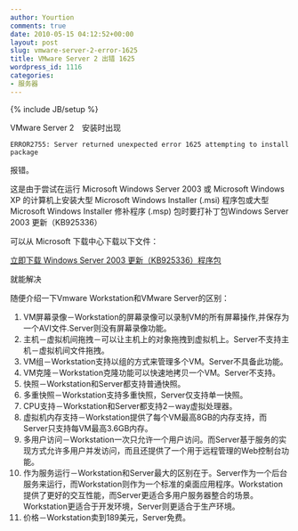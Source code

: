 ```yaml
---
author: Yourtion
comments: true
date: 2010-05-15 04:12:52+00:00
layout: post
slug: vmware-server-2-error-1625
title: VMware Server 2 出错 1625
wordpress_id: 1116
categories:
- 服务器
---
```

{% include JB/setup %}

VMware Server 2　安装时出现

```
ERROR2755: Server returned unexpected error 1625 attempting to install package
``` 

报错。

这是由于尝试在运行 Microsoft Windows Server 2003 或 Microsoft Windows XP 的计算机上安装大型 Microsoft Windows Installer (.msi) 程序包或大型Microsoft Windows Installer 修补程序 (.msp) 包时要打补丁包Windows Server 2003 更新（KB925336）

可以从 Microsoft 下载中心下载以下文件：

[立即下载 Windows Server 2003 更新（KB925336）程序包](http://www.microsoft.com/downloads/details.aspx?displaylang=zh-cn&FamilyID=8effe1d9-7224-4586-be2b-42c9ae5b9071)

就能解决

随便介绍一下Vmware Workstation和VMware Server的区别：

1. VM屏幕录像－Workstation的屏幕录像可以录制VM的所有屏幕操作,并保存为一个AVI文件.Server则没有屏幕录像功能。
2. 主机－虚拟机间拖拽－可以让主机上的对象拖拽到虚拟机上。Server不支持主机－虚拟机间文件拖拽。
3. VM组－Workstation支持以组的方式来管理多个VM。Server不具备此功能。
4. VM克隆－Workstation克隆功能可以快速地拷贝一个VM。Server不支持。
5. 快照－Workstation和Server都支持普通快照。
6. 多重快照－Workstation支持多重快照，Server仅支持单一快照。
7. CPU支持－Workstation和Server都支持2－way虚拟处理器。
8. 虚拟机内存支持－Workstation提供了每个VM最高8GB的内存支持，而Server只支持每VM最高3.6GB内存。
9.    多用户访问－Workstation一次只允许一个用户访问。而Server基于服务的实现方式允许多用户并发访问，而且还提供了一个用于远程管理的Web控制台功能。
10. 作为服务运行－Workstation和Server最大的区别在于。Server作为一个后台服务来运行，而Workstation则作为一个标准的桌面应用程序。Workstation提供了更好的交互性能，而Server更适合多用户服务器整合的场景。Workstation更适合于开发环境，Server则更适合于生产环境。
11. 价格－Workstation卖到189美元，Server免费。
